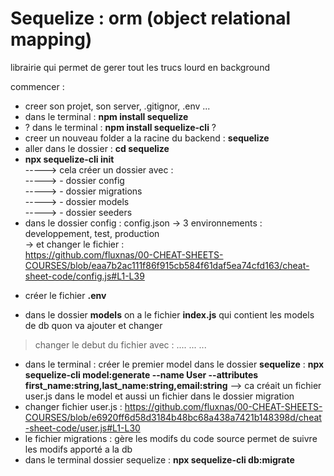 # Sequelize : orm (object relational mapping) 

librairie qui permet de gerer tout les trucs lourd en background


commencer : 
- creer son projet, son server, .gitignor, .env ...   
- dans le terminal : **npm install sequelize**   
- ? dans le terminal : **npm install sequelize-cli** ?   
- creer un nouveau folder a la racine du backend : **sequelize**   
- aller dans le dossier : **cd sequelize**    
- **npx sequelize-cli init**    
-----> cela créer un dossier avec :   
-----> - dossier config   
-----> - dossier migrations   
-----> - dossier models   
-----> - dossier seeders   
- dans le dossier config : config.json
-> 3 environnements : developpement, test, production  
-> et changer le fichier :   
https://github.com/fluxnas/00-CHEAT-SHEETS-COURSES/blob/eaa7b2ac111f86f915cb584f61daf5ea74cfd163/cheat-sheet-code/config.js#L1-L39
+ créer le fichier **.env**
- dans le dossier **models** on a le fichier **index.js** qui contient les models de db quon va ajouter et changer  
> changer le debut du fichier avec : 
....
...
...
- dans le terminal : créer le premier model dans le dossier **sequelize** : **npx sequelize-cli model:generate --name User --attributes first_name:string,last_name:string,email:string**
--> ca créait un fichier user.js dans le model et aussi un fichier dans le dossier migration
- changer fichier user.js :
https://github.com/fluxnas/00-CHEAT-SHEETS-COURSES/blob/e6920ff6d58d3184b48bc68a438a7421b148398d/cheat-sheet-code/user.js#L1-L30
- le fichier migrations : gère les modifs du code source permet de suivre les modifs apporté a la db
- dans le terminal dossier sequelize : **npx sequelize-cli db:migrate**
